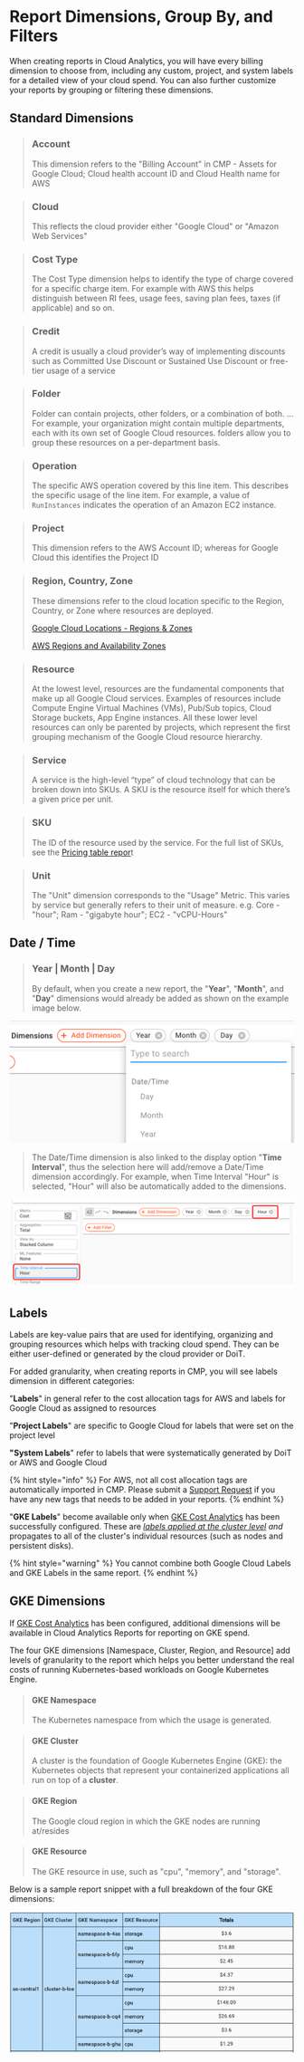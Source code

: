 # Report Dimensions, Group By, and Filters

When creating reports in Cloud Analytics, you will have every billing dimension to choose from, including any custom, project, and system labels for a detailed view of your cloud spend. You can also further customize your reports by grouping or filtering these dimensions. 

## Standard Dimensions

> ### Account
>
> This dimension refers to the "Billing Account" in CMP - Assets for Google Cloud; Cloud health account ID and Cloud Health name for AWS

> ### Cloud
>
> This reflects the cloud provider either "Google Cloud" or "Amazon Web Services"

> ### **Cost Type**
>
> The Cost Type dimension helps to identify the type of charge covered for a specific charge item. For example with AWS this helps distinguish between RI fees, usage fees, saving plan fees, taxes \(if applicable\) and so on.

> ### Credit
>
> A credit is usually a cloud provider’s way of implementing discounts such as Committed Use Discount or Sustained Use Discount or free-tier usage of a service

> ### Folder
>
> Folder can contain projects, other folders, or a combination of both. ... For example, your organization might contain multiple departments, each with its own set of Google Cloud resources. folders allow you to group these resources on a per-department basis.

> ### Operation
>
> The specific AWS operation covered by this line item. This describes the specific usage of the line item. For example, a value of `RunInstances` indicates the operation of an Amazon EC2 instance.

> ### Project
>
> This dimension refers to the AWS Account ID; whereas for Google Cloud this identifies the Project ID

> ### **Region, Country, Zone**
>
> These dimensions refer to the cloud location specific to the Region, Country, or Zone where resources are deployed.
>
> [Google Cloud Locations - Regions & Zones](https://cloud.google.com/about/locations/)
>
> [AWS Regions and Availability Zones](https://aws.amazon.com/about-aws/global-infrastructure/regions_az/)

> ### Resource
>
> At the lowest level, resources are the fundamental components that make up all Google Cloud services. Examples of resources include Compute Engine Virtual Machines \(VMs\), Pub/Sub topics, Cloud Storage buckets, App Engine instances. All these lower level resources can only be parented by projects, which represent the first grouping mechanism of the Google Cloud resource hierarchy.

> ### Service
>
> A service is the high-level “type” of cloud technology that can be broken down into SKUs. A SKU is the resource itself for which there’s a given price per unit.

> ### SKU
>
> The ID of the resource used by the service. For the full list of SKUs, see the [Pricing table repor](https://cloud.google.com/billing/docs/how-to/pricing-table)t

> ### Unit
>
> The "Unit" dimension corresponds to the "Usage" Metric. This varies by service but generally refers to their unit of measure. e.g. Core - "hour"; Ram - "gigabyte hour"; EC2 - "vCPU-Hours"

## Date / Time 

> ### Year \| Month \| Day
>
> By default, when you create a new report, the "**Year**", "**Month**", and "**Day**" dimensions would already be added as shown on the example image below.

![](../../.gitbook/assets/image%20%28127%29.png)

> The Date/Time dimension is also linked to the display option "**Time Interval**", thus the selection here will add/remove a Date/Time dimension accordingly. For example, when Time Interval "Hour" is selected, "Hour" will also be automatically added to the dimensions.

![](../../.gitbook/assets/image%20%28125%29.png)

## Labels

Labels are key-value pairs that are used for identifying, organizing and grouping resources which helps with tracking cloud spend. They can be either user-defined or generated by the cloud provider or DoiT.

For added granularity, when creating reports in CMP,  you will see labels dimension in different categories: 

"**Labels**" in general refer to the cost allocation tags for AWS and labels for Google Cloud as assigned to resources

"**Project Labels**" are specific to Google Cloud for labels that were set on the project level

 **"System Labels**" refer to labels that were systematically generated by DoiT or AWS and Google Cloud

{% hint style="info" %}
For AWS, not all cost allocation tags are automatically imported in CMP. Please submit a [Support Request](https://help.doit-intl.com/tickets/open-a-new-support-request) if you have any new tags that needs to be added in your reports.
{% endhint %}

"**GKE Labels**" become available only when [GKE Cost Analytics](https://help.doit-intl.com/cloud-analytics/gke-cost-analytics) has been successfully configured. These are [_labels applied at the cluster level_](https://cloud.google.com/kubernetes-engine/docs/how-to/creating-managing-labels#about_labeling_clusters) _and_ propagates to all of the cluster's individual resources \(such as nodes and persistent disks\). 

{% hint style="warning" %}
You cannot combine both Google Cloud Labels and GKE Labels in the same report.
{% endhint %}

## GKE Dimensions

If [GKE Cost Analytics](https://help.doit-intl.com/cloud-analytics/gke-cost-analytics) has been configured, additional dimensions will be available in Cloud Analytics Reports for reporting on GKE spend. 

The four GKE dimensions \[Namespace, Cluster, Region, and Resource\] add levels of granularity to the report which helps you better understand the real costs of running Kubernetes-based workloads on Google Kubernetes Engine.

> #### GKE Namespace
>
> The Kubernetes namespace from which the usage is generated.

> #### **GKE Cluster**
>
> A cluster is the foundation of Google Kubernetes Engine \(GKE\): the Kubernetes objects that represent your containerized applications all run on top of a **cluster**.

> #### GKE Region
>
> The Google cloud region in which the GKE nodes are running at/resides

> #### GKE Resource
>
> The GKE resource in use, such as "cpu", "memory", and "storage".

Below is a sample report snippet with a full breakdown of the four GKE dimensions: 

![](../../.gitbook/assets/image%20%28124%29.png)

